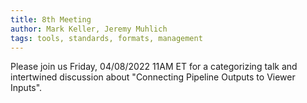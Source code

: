```yaml
---
title: 8th Meeting
author: Mark Keller, Jeremy Muhlich
tags: tools, standards, formats, management
---
```


Please join us Friday, 04/08/2022 11AM ET for a categorizing talk and intertwined discussion about "Connecting Pipeline Outputs to Viewer Inputs".
